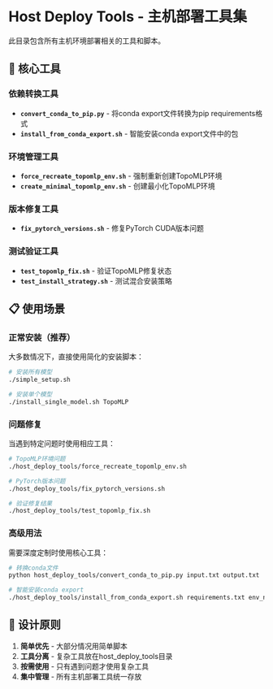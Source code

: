 # Host Deploy Tools - 主机部署工具集

此目录包含所有主机环境部署相关的工具和脚本。

## 🔧 核心工具

### 依赖转换工具
- **`convert_conda_to_pip.py`** - 将conda export文件转换为pip requirements格式
- **`install_from_conda_export.sh`** - 智能安装conda export文件中的包

### 环境管理工具  
- **`force_recreate_topomlp_env.sh`** - 强制重新创建TopoMLP环境
- **`create_minimal_topomlp_env.sh`** - 创建最小化TopoMLP环境

### 版本修复工具
- **`fix_pytorch_versions.sh`** - 修复PyTorch CUDA版本问题

### 测试验证工具
- **`test_topomlp_fix.sh`** - 验证TopoMLP修复状态  
- **`test_install_strategy.sh`** - 测试混合安装策略

## 📋 使用场景

### 正常安装（推荐）
大多数情况下，直接使用简化的安装脚本：
```bash
# 安装所有模型
./simple_setup.sh

# 安装单个模型  
./install_single_model.sh TopoMLP
```

### 问题修复
当遇到特定问题时使用相应工具：
```bash
# TopoMLP环境问题
./host_deploy_tools/force_recreate_topomlp_env.sh

# PyTorch版本问题
./host_deploy_tools/fix_pytorch_versions.sh

# 验证修复结果
./host_deploy_tools/test_topomlp_fix.sh
```

### 高级用法
需要深度定制时使用核心工具：
```bash
# 转换conda文件
python host_deploy_tools/convert_conda_to_pip.py input.txt output.txt

# 智能安装conda export
./host_deploy_tools/install_from_conda_export.sh requirements.txt env_name
```

## 🎯 设计原则

1. **简单优先** - 大部分情况用简单脚本
2. **工具分离** - 复杂工具放在host_deploy_tools目录
3. **按需使用** - 只有遇到问题才使用复杂工具
4. **集中管理** - 所有主机部署工具统一存放
